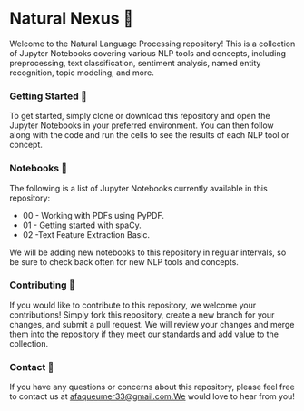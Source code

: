 # Natural Nexus 🤖
Welcome to the Natural Language Processing repository! This is a collection of Jupyter Notebooks covering various NLP tools and concepts, including preprocessing, text classification, sentiment analysis, named entity recognition, topic modeling, and more.

### Getting Started 🚀
To get started, simply clone or download this repository and open the Jupyter Notebooks in your preferred environment. You can then follow along with the code and run the cells to see the results of each NLP tool or concept.

### Notebooks 📗
The following is a list of Jupyter Notebooks currently available in this repository:
* 00 - Working with PDFs using PyPDF.
* 01 - Getting started with spaCy.
* 02 -Text Feature Extraction Basic.

We will be adding new notebooks to this repository in regular intervals, so be sure to check back often for new NLP tools and concepts.

### Contributing 🤝
If you would like to contribute to this repository, we welcome your contributions! Simply fork this repository, create a new branch for your changes, and submit a pull request. We will review your changes and merge them into the repository if they meet our standards and add value to the collection.

### Contact 📧
If you have any questions or concerns about this repository, please feel free to contact us at afaqueumer33@gmail.com.We would love to hear from you!
